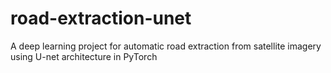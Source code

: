 # road-extraction-unet
A deep learning project for automatic road extraction from satellite imagery using U-net architecture  in PyTorch 

